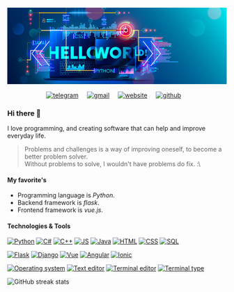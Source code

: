 <!---
https://shields.io/ for badges
https://simpleicons.org/ for badge icon reference
--->

<p align='center'>
<a href='https://www.leandergangso.no'><img src='https://raw.githubusercontent.com/leandergangso/leandergangso/main/icons/banner2.png'></a>
</p>

<p align='center'>
<a href='https://web.telegram.org/#/im?p=@LeanderGan'><img src='https://cdn.jsdelivr.net/npm/simple-icons@3.0.1/icons/telegram.svg' alt='telegram' height='40'></a>&nbsp;&nbsp;&nbsp;&nbsp;
<a href='mailto:leander.gangso@gmail.com'><img src='https://cdn.jsdelivr.net/npm/simple-icons@3.0.1/icons/gmail.svg' alt='gmail' height='40'></a>&nbsp;&nbsp;&nbsp;&nbsp;
<a href='https://www.leandergangso.no'><img src='https://cdn.jsdelivr.net/npm/simple-icons@3.0.1/icons/icloud.svg' alt='website' height='40'></a>&nbsp;&nbsp;&nbsp;&nbsp;
<a href='https://github.com/leandergangso'><img src='https://cdn.jsdelivr.net/npm/simple-icons@3.0.1/icons/github.svg' alt='github' height='40'></a>&nbsp;&nbsp;&nbsp;&nbsp;
</p>

### Hi there 👋

I love programming, and creating software that can help and improve everyday life.

> Problems and challenges is a way of improving oneself, to become a better problem solver.  
Without problems to solve, I wouldn't have problems do fix. :\

#### My favorite's

- Programming language is *Python*.
- Backend framework is *flask*.
- Frontend framework is *vue.js*.

#### Technologies & Tools

[![Python](https://img.shields.io/badge/Code-Python-yellow?logo=python&logoColor=white)](#hi-there-)
[![C#](https://img.shields.io/badge/Code-C%23-blueviolet?logo=C-Sharp&logoColor=white)](#hi-there-)
[![C++](https://img.shields.io/badge/Code-C++-blue?logo=C%2B%2B&logoColor=white)](#hi-there-)
[![JS](https://img.shields.io/badge/Code-JS-yellow?logo=javascript&logoColor=white)](#hi-there-)
[![Java](https://img.shields.io/badge/Code-Java-red?logo=java&logoColor=white)](#hi-there-)
[![HTML](https://img.shields.io/badge/Code-HTML-orange?logo=html5&logoColor=white)](#hi-there-)
[![CSS](https://img.shields.io/badge/Code-CSS-blue?logo=css3&logoColor=white)](#hi-there-)
[![SQL](https://img.shields.io/badge/Code-SQL-blue?logo=mysql&logoColor=white)](#hi-there-)

[![Flask](https://img.shields.io/badge/Tool-Flask-black?logo=flask&logoColor=white)](#hi-there-)
[![Django](https://img.shields.io/badge/Tool-Django-success?logo=django&logoColor=white)](#hi-there-)
[![Vue](https://img.shields.io/badge/Tool-VueJS-success?logo=Vue.js&logoColor=white)](#hi-there-)
[![Angular](https://img.shields.io/badge/Tool-AngularJS-red?logo=angularJS&logoColor=white)](#hi-there-)
[![Ionic](https://img.shields.io/badge/Tool-Ionic-blue?logo=ionic&logoColor=white)](#hi-there-)

[![Operating system](https://img.shields.io/badge/OS-Linux-blue?logo=linux&logoColor=white)](#hi-there-)
[![Text editor](https://img.shields.io/badge/Editor-VS_Code-blue?logo=visual-studio-code&logoColor=white)](#hi-there-)
[![Terminal editor](https://img.shields.io/badge/Editor-Vim-success?logo=vim&logoColor=white)](#hi-there-)
[![Terminal type](https://img.shields.io/badge/Shell-Bash-success?logo=bash&logoColor=white)](#hi-there-)

![GitHub streak stats](https://github-readme-streak-stats.herokuapp.com/?user=leandergangso)  

